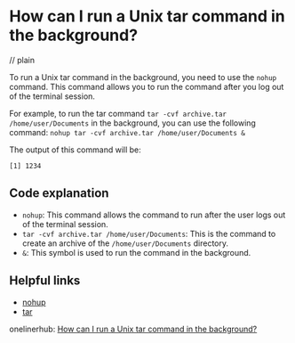 # How can I run a Unix tar command in the background?
// plain

To run a Unix tar command in the background, you need to use the `nohup` command. This command allows you to run the command after you log out of the terminal session.

For example, to run the tar command `tar -cvf archive.tar /home/user/Documents` in the background, you can use the following command: `nohup tar -cvf archive.tar /home/user/Documents &`

The output of this command will be:
```
[1] 1234
```

## Code explanation

- `nohup`: This command allows the command to run after the user logs out of the terminal session.
- `tar -cvf archive.tar /home/user/Documents`: This is the command to create an archive of the `/home/user/Documents` directory.
- `&`: This symbol is used to run the command in the background.

## Helpful links
- [nohup](https://linux.die.net/man/1/nohup)
- [tar](https://linux.die.net/man/1/tar)

onelinerhub: [How can I run a Unix tar command in the background?](https://onelinerhub.com/cli-tar/how-can-i-run-a-unix-tar-command-in-the-background)